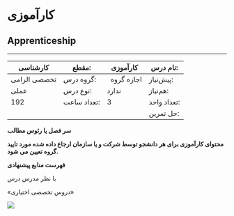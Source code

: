 # کارآموزی
## Apprenticeship
_______________________________________________________________________________
| کارشناسی     | مقطع:       | کارآموزی      | نام درس:    |
| ------------ | ----------- | ------------- | ----------- |
| تخصصی الزامی | گروه درس:   | ` `اجازه گروه | پیش‌نیاز:   |
| عملی         | نوع درس:    | ندارد         | هم‌نیاز:    |
| 192          | تعداد ساعت: | 3             | تعداد واحد: |
|              |             |               | حل تمرین:   |

**سر فصل یا رئوس مطالب**

**محتوای کارآموزی برای هر دانشجو توسط شرکت و یا سازمان ارجاع داده شده مورد تایید گروه تعیین می شود.**

**فهرست منابع پیشنهادی**

با نظر مدرس درس

«دروس تخصصی اختیاری»

![](Aspose.Words.de946f22-5e14-463b-886e-7cedea980546.008.png)
